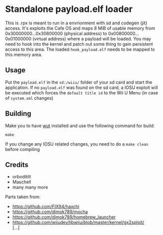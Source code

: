 # Standalone payload.elf loader
This is .rpx is meant to run in a envrionment with sd and codegen (jit) access.
It's exploits the Cafe OS and maps 8 MiB of usable memory from 0x30000000...0x30800000 (physical address) to 0x00800000... 0x01000000 (virtual address) where a payload will be loaded. You may need to hook into the kernel and patch out some thing to gain persistent access to this area.
The loaded `hook_payload.elf` needs to be mapped to this memory area.

## Usage
Put the `payload.elf` in the `sd:/wiiu/` folder of your sd card and start the application.
If no `payload.elf` was found on the sd card, a IOSU exploit will be executed which forces the `default title id` to the Wii U Menu (in case of `system.xml` changes)

## Building
Make you to have [wut](https://github.com/devkitPro/wut/) installed and use the following command for build:

```
make
```

If you change any IOSU related changes, you need to do a `make clean` before compiling

## Credits
- orboditilt
- Maschell
- many many more

Parts taken from: 
- https://github.com/FIX94/haxchi  
- https://github.com/dimok789/mocha  
- https://github.com/dimok789/homebrew_launcher  
- https://github.com/wiiudev/libwiiu/blob/master/kernel/gx2sploit/  
[...]